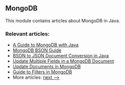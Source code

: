 ## MongoDB

This module contains articles about MongoDB in Java. 

### Relevant articles:

- [A Guide to MongoDB with Java](http://www.baeldung.com/java-mongodb)
- [MongoDB BSON Guide](https://www.baeldung.com/mongodb-bson)
- [BSON to JSON Document Conversion in Java](https://www.baeldung.com/java-convert-bson-to-json)
- [Update Multiple Fields in a MongoDB Document](https://www.baeldung.com/mongodb-update-multiple-fields)
- [Update Documents in MongoDB](https://www.baeldung.com/mongodb-update-documents)
- [Guide to Filters in MongoDB](https://www.baeldung.com/java-mongodb-filters)
- More articles: [next -->](../java-mongodb-2)

